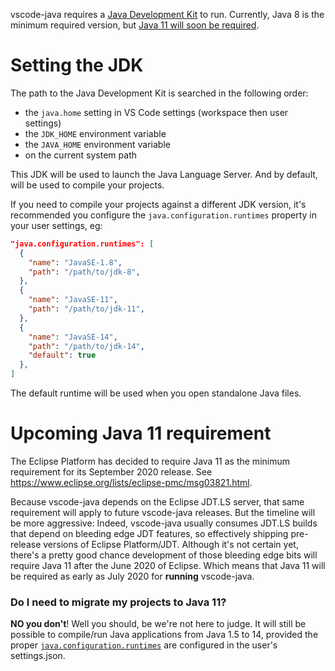 vscode-java requires a [Java Development Kit](https://adoptopenjdk.net/) to run. Currently, Java 8 is the minimum required version, but [Java 11 will soon be required](#jdk11.requirement). 

Setting the JDK
===============
The path to the Java Development Kit is searched in the following order:

- the `java.home` setting in VS Code settings (workspace then user settings)
- the `JDK_HOME` environment variable
- the `JAVA_HOME` environment variable
- on the current system path

This JDK will be used to launch the Java Language Server. And by default, will be used to compile your projects.

If you need to compile your projects against a different JDK version, it's recommended you configure the `java.configuration.runtimes` property in your user settings, eg:
<a name="java.configuration.runtimes"></a>
```json
"java.configuration.runtimes": [
  {
    "name": "JavaSE-1.8",
    "path": "/path/to/jdk-8",
  },
  {
    "name": "JavaSE-11",
    "path": "/path/to/jdk-11",
  },
  {
    "name": "JavaSE-14",
    "path": "/path/to/jdk-14",
    "default": true
  },
]
```
The default runtime will be used when you open standalone Java files.

Upcoming Java 11 requirement<a name="jdk11.requirement"></a>
============================
The Eclipse Platform has decided to require Java 11 as the minimum requirement for its September 2020 release. See https://www.eclipse.org/lists/eclipse-pmc/msg03821.html.

Because vscode-java depends on the Eclipse JDT.LS server, that same requirement will apply to future vscode-java releases. But the timeline will be more aggressive: Indeed, vscode-java usually consumes JDT.LS builds that depend on bleeding edge JDT features, so effectively shipping pre-release versions of Eclipse Platform/JDT. Although it's not certain yet, there's a pretty good chance development of those bleeding edge bits will require Java 11 after the June 2020 of Eclipse.
Which means that Java 11 will be required as early as July 2020 for **running** vscode-java.


### Do I need to migrate my projects to Java 11?

**NO you don't**! Well you should, be we're not here to judge. It will still be possible to compile/run Java applications from Java 1.5 to 14, provided the proper [`java.configuration.runtimes`](#java.configuration.runtimes) are configured in the user's settings.json.
